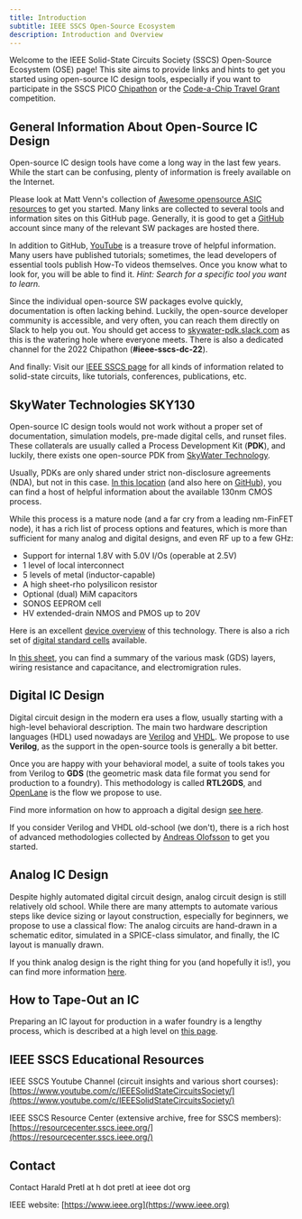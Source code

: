 ```yaml
---
title: Introduction
subtitle: IEEE SSCS Open-Source Ecosystem
description: Introduction and Overview
---
```


Welcome to the IEEE Solid-State Circuits Society (SSCS) Open-Source Ecosystem (OSE) page! This site aims to provide links and hints to get you started using open-source IC design tools, especially if you want to participate in the SSCS PICO [Chipathon](https://sscs.ieee.org/about/solid-state-circuits-directions/sscs-pico-design-contest) or the [Code-a-Chip Travel Grant](https://sscs.ieee.org/membership/awards/isscc-code-a-chip-travel-grant-awards) competition.

## General Information About Open-Source IC Design

Open-source IC design tools have come a long way in the last few years. While the start can be confusing, plenty of information is freely available on the Internet.

Please look at Matt Venn's collection of [Awesome opensource ASIC resources](https://github.com/mattvenn/awesome-opensource-asic-resources) to get you started. Many links are collected to several tools and information sites on this GitHub page. Generally, it is good to get a [GitHub](https://github.com) account since many of the relevant SW packages are hosted there.

In addition to GitHub, [YouTube](https://www.youtube.com) is a treasure trove of helpful information. Many users have published tutorials; sometimes, the lead developers of essential tools publish How-To videos themselves. Once you know what to look for, you will be able to find it. *Hint: Search for a specific tool you want to learn.*

Since the individual open-source SW packages evolve quickly, documentation is often lacking behind. Luckily, the open-source developer community is accessible, and very often, you can reach them directly on Slack to help you out. You should get access to [skywater-pdk.slack.com](skywater-pdk.slack.com) as this is the watering hole where everyone meets. There is also a dedicated channel for the 2022 Chipathon (**#ieee-sscs-dc-22**).

And finally: Visit our [IEEE SSCS page](https://sscs.ieee.org) for all kinds of information related to solid-state circuits, like tutorials, conferences, publications, etc.

## SkyWater Technologies SKY130

Open-source IC design tools would not work without a proper set of documentation, simulation models, pre-made digital cells, and runset files. These collaterals are usually called a Process Development Kit (**PDK**), and luckily, there exists one open-source PDK from [SkyWater Technology](https://www.skywatertechnology.com).

Usually, PDKs are only shared under strict non-disclosure agreements (NDA), but not in this case. [In this location](https://skywater-pdk.readthedocs.io) (and also here on [GitHub](https://github.com/google/skywater-pdk)), you can find a host of helpful information about the available 130nm CMOS process.

While this process is a mature node (and a far cry from a leading nm-FinFET node), it has a rich list of process options and features, which is more than sufficient for many analog and digital designs, and even RF up to a few GHz:

* Support for internal 1.8V with 5.0V I/Os (operable at 2.5V)
* 1 level of local interconnect
* 5 levels of metal (inductor-capable)
* A high sheet-rho polysilicon resistor
* Optional (dual) MiM capacitors
* SONOS EEPROM cell
* HV extended-drain NMOS and PMOS up to 20V

Here is an excellent [device overview](https://skywater-pdk.readthedocs.io/en/main/rules/device-details.html) of this technology. There is also a rich set of [digital standard cells](https://skywater-pdk.readthedocs.io/en/main/contents/libraries/foundry-provided.html) available.

In [this sheet](https://docs.google.com/spreadsheets/d/1oL6ldkQdLu-4FEQE0lX6BcgbqzYfNnd1XA8vERe0vpE), you can find a summary of the various mask (GDS) layers, wiring resistance and capacitance, and electromigration rules.

## Digital IC Design

Digital circuit design in the modern era uses a flow, usually starting with a high-level behavioral description. The main two hardware description languages (HDL) used nowadays are [Verilog](https://en.wikipedia.org/wiki/Verilog) and [VHDL](https://en.wikipedia.org/wiki/VHDL). We propose to use **Verilog**, as the support in the open-source tools is generally a bit better.

Once you are happy with your behavioral model, a suite of tools takes you from Verilog to **GDS** (the geometric mask data file format you send for production to a foundry). This methodology is called **RTL2GDS**, and [OpenLane](https://github.com/The-OpenROAD-Project/OpenLane) is the flow we propose to use.

Find more information on how to approach a digital design [see here](https://sscs-ose.github.io/digital).

If you consider Verilog and VHDL old-school (we don't), there is a rich host of advanced methodologies collected by [Andreas Olofsson](https://github.com/aolofsson/awesome-hardware-tools) to get you started.

## Analog IC Design

Despite highly automated digital circuit design, analog circuit design is still relatively old school. While there are many attempts to automate various steps like device sizing or layout construction, especially for beginners, we propose to use a classical flow: The analog circuits are hand-drawn in a schematic editor, simulated in a SPICE-class simulator, and finally, the IC layout is manually drawn.

If you think analog design is the right thing for you (and hopefully it is!), you can find more information [here](https://sscs-ose.github.io/analog).

## How to Tape-Out an IC

Preparing an IC layout for production in a wafer foundry is a lengthy process, which is described at a high level on [this page](https://sscs-ose.github.io/tapeout).

## IEEE SSCS Educational Resources

IEEE SSCS Youtube Channel (circuit insights and various short courses): [https://www.youtube.com/c/IEEESolidStateCircuitsSociety/](https://www.youtube.com/c/IEEESolidStateCircuitsSociety/)

IEEE SSCS Resource Center (extensive archive, free for SSCS members): [https://resourcecenter.sscs.ieee.org/](https://resourcecenter.sscs.ieee.org/)

## Contact

Contact Harald Pretl at h dot pretl at ieee dot org

IEEE website: [https://www.ieee.org](https://www.ieee.org)
